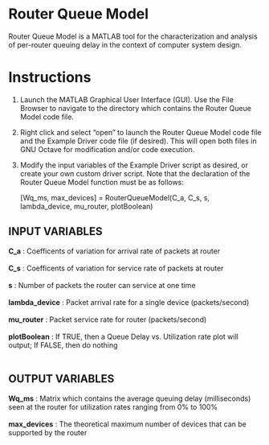 # Router Queue Model
Router Queue Model is a MATLAB tool for the characterization and analysis of per-router queuing delay in the context of computer system design.

# Instructions 
  1. Launch the MATLAB Graphical User Interface (GUI). Use the File Browser to navigate to the directory which contains the Router Queue Model code file.
  2. Right click and select “open” to launch the Router Queue Model code file and the Example Driver code file (if desired). This will open both files in GNU Octave for modification and/or code execution. 
  3. Modify the input variables of the Example Driver script as desired, or create your own custom driver script. Note that the declaration of the Router Queue Model function must be as follows:
     
     [Wq_ms, max_devices] = RouterQueueModel(C_a, C_s, s, lambda_device, mu_router, plotBoolean)
    
## INPUT VARIABLES 
**C_a** :  Coefficents of variation for arrival rate of packets at router <br> <br>
**C_s** : Coefficents of variation for service rate of packets at router <br> <br>
**s** : Number of packets the router can service at one time <br> <br>
**lambda_device** : Packet arrival rate for a single device (packets/second) <br> <br>
**mu_router** : Packet service rate for router (packets/second) <br> <br>
**plotBoolean** : If TRUE, then a Queue Delay vs. Utilization rate plot will output; If FALSE, then do nothing <br> <br>

## OUTPUT VARIABLES 
**Wq_ms** : Matrix which contains the average queuing delay (milliseconds) seen at the router for utilization rates ranging from 0% to 100% <br> <br>
**max_devices** : The theoretical maximum number of devices that can be supported by the router <br> <br>
